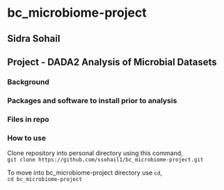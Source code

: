 # bc_microbiome-project
## Sidra Sohail 
## Project - DADA2 Analysis of Microbial Datasets
### Background
### Packages and software to install prior to analysis
### Files in repo
### How to use
Clone repository into personal directory using this command,  
`git clone https://github.com/ssohail1/bc_microbiome-project.git`

To move into bc_microbiome-project directory use `cd`,  
`cd bc_microbiome-project`
